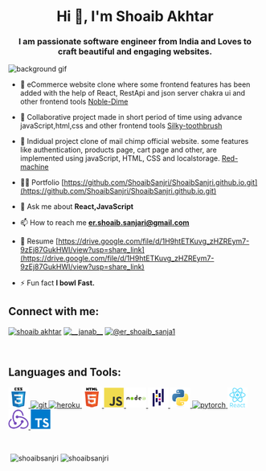 <h1 align="center">Hi 👋, I'm Shoaib Akhtar</h1>

<h3 align="center">I am passionate software engineer from India and Loves to craft beautiful and engaging websites.</h3>

<div display="flex" > <img   src='https://camo.githubusercontent.com/c1dcb74cc1c1835b1d716f5051499a2814c683c806b15f04b0eba492863703e9/68747470733a2f2f63646e2e6472696262626c652e636f6d2f75736572732f3733303730332f73637265656e73686f74732f363538313234332f6176656e746f2e676966' alt='background gif' width='500px' margin="100px" />

</div>

- 🔭 eCommerce website clone where some frontend features has been added with the help of React, RestApi and json server chakra ui and other frontend tools [Noble-Dime](https://github.com/ShoaibSanjri/noble-dime-6328.git)

- 👯 Collaborative project made in short period of time using advance javaScript,html,css and other frontend tools [Silky-toothbrush](https://github.com/Manohar-1/silky-toothbrush-7443.git)

- 🤝 Indidual project clone of mail chimp official website. some features like authentication, products page, cart page and other, are implemented using javaScript, HTML, CSS and localstorage. [Red-machine](https://github.com/ShoaibSanjri/red-machine-4582.git)

- 👨‍💻 Portfolio [https://github.com/ShoaibSanjri/ShoaibSanjri.github.io.git](https://github.com/ShoaibSanjri/ShoaibSanjri.github.io.git)

- 💬 Ask me about **React,JavaScript**

- 📫 How to reach me **er.shoaib.sanjari@gmail.com**

- 📄 Resume [https://drive.google.com/file/d/1H9htETKuvg_zHZREym7-9zEj87GukHWI/view?usp=share_link](https://drive.google.com/file/d/1H9htETKuvg_zHZREym7-9zEj87GukHWI/view?usp=share_link)

- ⚡ Fun fact **I bowl Fast.**

<h2 align="left">Connect with me:</h2>
<p align="left">
<a href="https://linkedin.com/in/shoaib akhtar" target="blank"><img align="center" src="https://raw.githubusercontent.com/rahuldkjain/github-profile-readme-generator/master/src/images/icons/Social/linked-in-alt.svg" alt="shoaib akhtar" height="30" width="40" /></a>
<a href="https://instagram.com/__janab__" target="blank"><img align="center" src="https://raw.githubusercontent.com/rahuldkjain/github-profile-readme-generator/master/src/images/icons/Social/instagram.svg" alt="__janab__" height="30" width="40" /></a>
<a href="https://www.hackerrank.com/@er_shoaib_sanja1" target="blank"><img align="center" src="https://raw.githubusercontent.com/rahuldkjain/github-profile-readme-generator/master/src/images/icons/Social/hackerrank.svg" alt="@er_shoaib_sanja1" height="30" width="40" /></a>
</p>
<br/>
<h2 align="left">Languages and Tools:</h2>
<p align="left" margin="20px" > <a href="https://www.w3schools.com/css/" target="_blank" rel="noreferrer"> <img src="https://raw.githubusercontent.com/devicons/devicon/master/icons/css3/css3-original-wordmark.svg" alt="css3" width="40" height="40"/>      </a> <a href="https://git-scm.com/" target="_blank" rel="noreferrer"> <img src="https://www.vectorlogo.zone/logos/git-scm/git-scm-icon.svg" alt="git" width="40" height="40"/> </a> <a href="https://heroku.com" target="_blank" rel="noreferrer"> <img src="https://www.vectorlogo.zone/logos/heroku/heroku-icon.svg" alt="heroku" width="40" height="40"/> </a> <a href="https://www.w3.org/html/" target="_blank" rel="noreferrer"> <img src="https://raw.githubusercontent.com/devicons/devicon/master/icons/html5/html5-original-wordmark.svg" alt="html5" width="40" height="40"/> </a> <a href="https://developer.mozilla.org/en-US/docs/Web/JavaScript" target="_blank" rel="noreferrer"> <img src="https://raw.githubusercontent.com/devicons/devicon/master/icons/javascript/javascript-original.svg" alt="javascript" width="40" height="40"/> </a> <a href="https://nodejs.org" target="_blank" rel="noreferrer"> <img src="https://raw.githubusercontent.com/devicons/devicon/master/icons/nodejs/nodejs-original-wordmark.svg" alt="nodejs" width="40" height="40"/> </a> <a href="https://pandas.pydata.org/" target="_blank" rel="noreferrer"> <img src="https://raw.githubusercontent.com/devicons/devicon/2ae2a900d2f041da66e950e4d48052658d850630/icons/pandas/pandas-original.svg" alt="pandas" width="40" height="40"/> </a> <a href="https://www.python.org" target="_blank" rel="noreferrer"> <img src="https://raw.githubusercontent.com/devicons/devicon/master/icons/python/python-original.svg" alt="python" width="40" height="40"/> </a> <a href="https://pytorch.org/" target="_blank" rel="noreferrer"> <img src="https://www.vectorlogo.zone/logos/pytorch/pytorch-icon.svg" alt="pytorch" width="40" height="40"/> </a> <a href="https://reactjs.org/" target="_blank" rel="noreferrer"> <img src="https://raw.githubusercontent.com/devicons/devicon/master/icons/react/react-original-wordmark.svg" alt="react" width="40" height="40"/> </a> <a href="https://redux.js.org" target="_blank" rel="noreferrer"> <img src="https://raw.githubusercontent.com/devicons/devicon/master/icons/redux/redux-original.svg" alt="redux" width="40" height="40"/> </a> <a href="https://www.typescriptlang.org/" target="_blank" rel="noreferrer"> <img src="https://raw.githubusercontent.com/devicons/devicon/master/icons/typescript/typescript-original.svg" alt="typescript" width="40" height="40"/> </a> </p>
<br/>
<!-- <p><img align="left" src="https://github-readme-stats.vercel.app/api/top-langs?username=shoaibsanjri&show_icons=true&locale=en&layout=compact" width="400px" alt="shoaibsanjri" /></p> -->

<p>&nbsp;<img align="center" src="https://github-readme-stats.vercel.app/api?username=shoaibsanjri&show_icons=true&locale=en" alt="shoaibsanjri" width="300px"  /> <img align="center" src="https://github-readme-streak-stats.herokuapp.com/?user=shoaibsanjri&" alt="shoaibsanjri" width="300px" /> </p>

<!-- <p><img align="center" src="https://github-readme-streak-stats.herokuapp.com/?user=shoaibsanjri&" alt="shoaibsanjri" /></p> -->

